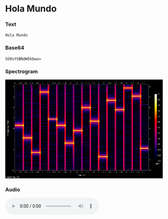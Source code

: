 # Hola Mundo

### Text
```
Hola Mundo
```

### Base64
```
SG9sYSBNdW5kbwo=
```

### Spectrogram
![Espectrograma](https://raw.githubusercontent.com/StringManolo/MothSignal/main/examples/hola_mundo/espectrograma.png)

### Audio
<audio controls>
  <source src="holamundo.wav" type="audio/wav">
  Tu navegador no soporta el elemento de audio.
</audio>
